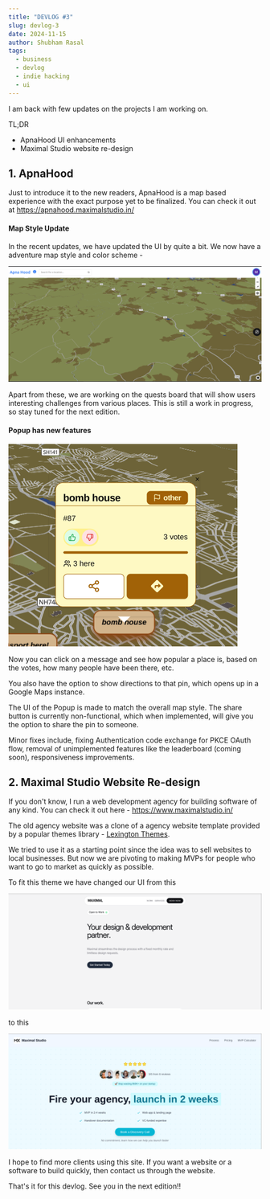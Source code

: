 ```yaml
---
title: "DEVLOG #3"
slug: devlog-3
date: 2024-11-15
author: Shubham Rasal
tags:
  - business
  - devlog
  - indie hacking
  - ui
---
```

I am back with few updates on the projects I am working on. 

TL;DR

- ApnaHood UI enhancements
- Maximal Studio website re-design
## 1. ApnaHood

Just to introduce it to the new readers, ApnaHood is a map based experience with the exact purpose yet to be finalized. You can check it out at https://apnahood.maximalstudio.in/

#### Map Style Update

In the recent updates, we have updated the UI by quite a bit. We now have a adventure map style and color scheme - 

![Adventure Map Style](map_style.png)

Apart from these, we are working on the quests board that will show users interesting challenges from various places. This is still a work in progress, so stay tuned for the next edition.

#### Popup has new features

![Popup UI](pop_ui.png)

Now you can click on a message and see how popular a place is, based on the votes, how many people have been there, etc. 

You also have the option to show directions to that pin, which opens up in a Google Maps instance. 

The UI of the Popup is made to match the overall map style. The share button is currently non-functional, which when implemented, will give you the option to share the pin to someone.

Minor fixes include, fixing Authentication code exchange for PKCE OAuth flow, removal of unimplemented features like the leaderboard (coming soon), responsiveness improvements. 

## 2. Maximal Studio Website Re-design 

If you don't know, I run a web development agency for building software of any kind. You can check it out here - https://www.maximalstudio.in/

The old agency website was a clone of a agency website template provided by a popular themes library - [Lexington Themes](https://lexingtonthemes.com/). 

We tried to use it as a starting point since the idea was to sell websites to local businesses. But now we are pivoting to making MVPs for people who want to go to market as quickly as possible. 

To fit this theme we have changed our UI from this 

![Old Site](old_agency_site.png)

to this

![Current Site](current_agency_site.png)

I hope to find more clients using this site. If you want a website or a software to build quickly, then contact us through the website.

That's it for this devlog. See you in the next edition!!